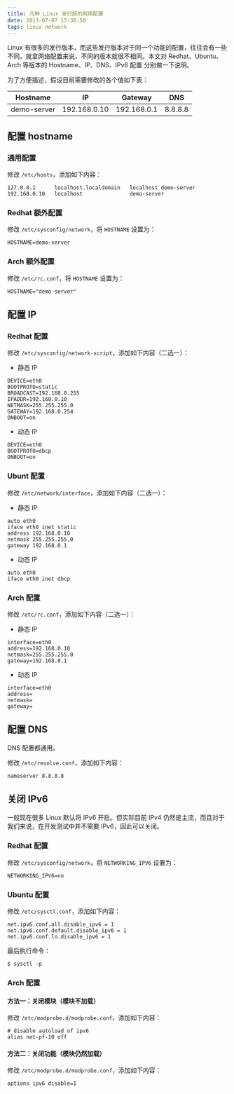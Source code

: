 ```yaml
---
title: 几种 Linux 发行版的网络配置
date: 2013-07-07 15:30:50
tags: linux network
---
```


Linux 有很多的发行版本，而这些发行版本对于同一个功能的配置，往往会有一些不同。就拿网络配置来说，不同的版本就很不相同。本文对 Redhat、Ubuntu、Arch 等版本的 Hostname、IP、DNS、IPv6 配置 分别做一下说明。

<!--more-->

为了方便描述，假设目前需要修改的各个值如下表：

| Hostname    | IP           | Gateway     | DNS     |
|:-----------:|:------------:|:-----------:|:-------:|
| demo-server | 192.168.0.10 | 192.168.0.1 | 8.8.8.8 |

## 配置 hostname

### 通用配置

修改 `/etc/hosts`，添加如下内容：

```
127.0.0.1      localhost.localdomain   localhost demo-server
192.168.0.10   localhost               demo-server
```

### Redhat 额外配置

修改 `/etc/sysconfig/network`，将 `HOSTNAME` 设置为：

```
HOSTNAME=demo-server
```

### Arch 额外配置

修改 `/etc/rc.conf`，将 `HOSTNAME` 设置为：

```
HOSTNAME="demo-server"
```

## 配置 IP

### Redhat 配置

修改 `/etc/sysconfig/network-script`，添加如下内容（二选一）：

- 静态 IP

```
DEVICE=eth0
BOOTPROTO=static
BROADCAST=192.168.0.255
IPADDR=192.168.0.10
NETMASK=255.255.255.0
GATEWAY=192.168.0.254
ONBOOT=on
```

- 动态 IP

```
DEVICE=eth0
BOOTPROTO=dbcp
ONBOOT=on
```

### Ubunt 配置

修改 `/etc/network/interface`，添加如下内容（二选一）：

- 静态 IP

```
auto eth0
iface eth0 inet static
address 192.168.0.10
netmask 255.255.255.0
gateway 192.168.0.1
```

- 动态 IP

```
auto eth0
iface eth0 inet dbcp
```

### Arch 配置

修改 `/etc/rc.conf`，添加如下内容（二选一）：

- 静态 IP

```
interface=eth0
address=192.168.0.10
netmask=255.255.255.0
gateway=192.168.0.1
```

- 动态 IP

```
interface=eth0
address=
netmask=
gateway=
```

## 配置 DNS

DNS 配置都通用。

修改 `/etc/resolve.conf`，添加如下内容：

```
nameserver 8.8.8.8
```

## 关闭 IPv6

一般现在很多 Linux 默认将 IPv6 开启。但实际目前 IPv4 仍然是主流，而且对于我们来说，在开发测试中并不需要 IPv6，因此可以关闭。

### Redhat 配置

修改 `/etc/sysconfig/network`，将 `NETWORKING_IPV6` 设置为：

```
NETWORKING_IPV6=no
```

### Ubuntu 配置

修改 `/etc/sysctl.conf`，添加如下内容：

```
net.ipv6.conf.all.disable_ipv6 = 1
net.ipv6.conf.default.disable_ipv6 = 1
net.ipv6.conf.lo.disable_ipv6 = 1
```

最后执行命令：

```
$ sysctl -p
```

### Arch 配置

#### 方法一：关闭模块（模块不加载）

修改 `/etc/modprobe.d/modprobe.conf`，添加如下内容：

```
# disable autoload of ipv6
alias net-pf-10 off
```

#### 方法二：关闭功能（模块仍然加载）

修改 `/etc/modprobe.d/modprobe.conf`，添加如下内容：

```
options ipv6 disable=1
```
